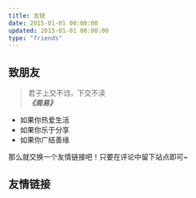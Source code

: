 ```yaml
---
title: 友链
date: 2015-01-01 00:00:00
updated: 2015-01-01 00:00:00
type: "friends"
---
```


<style>
.post-title {
  display: none !important;
}
.posts-expand {
  padding-top: 0px !important;
}
</style>

## 致朋友

<blockquote class="blockquote-center">君子上交不诌，下交不渎<br><font style="font-weight:bold;font-style:italic;">《周易》</font></blockquote>

* 如果你热爱生活
* 如果你乐于分享
* 如果你广结善缘

那么就交换一个友情链接吧！只要在评论中留下站点即可~

## 友情链接

<script src = "https://cdn.wilddog.com/js/client/current/wilddog.js" ></script>
<script src="https://cdn.bootcss.com/jquery/1.10.2/jquery.min.js"></script>

<div id="friend-links"></div>

<style type="text/css">
div.friend
{
	margin:5px 5px 0px 5px;
	padding:3px 3px 3px 3px;
	border-radius:3px;
	color: #fff;
}
</style>

<script type="text/javascript">
	function sort(a, b) {
		return new Date(a.date).getTime() - new Date(b.date).getTime();
	}
	
	$(document).ready(function() { 
		$.getJSON("friends.json", function(friends) {
			friends.sort(sort).forEach(function(friend) {
				appendContent(friend);
			})
		})
	}); 
	
	function appendContent(friend) {
		if (friend.sex == "man") {
			var sex = "fa-mars"
		} else if(friend.sex == "woman") {
			var sex = "fa-venus"
		}
		
		var html = '<a style="margin-left:2mm" class="btn" href="' + friend.url + '" target="_blank"><i class="fa ' + sex + '">' + friend.name + '</i></a>';
	
		$('#friend-links').append(html);
	
	}
</script>